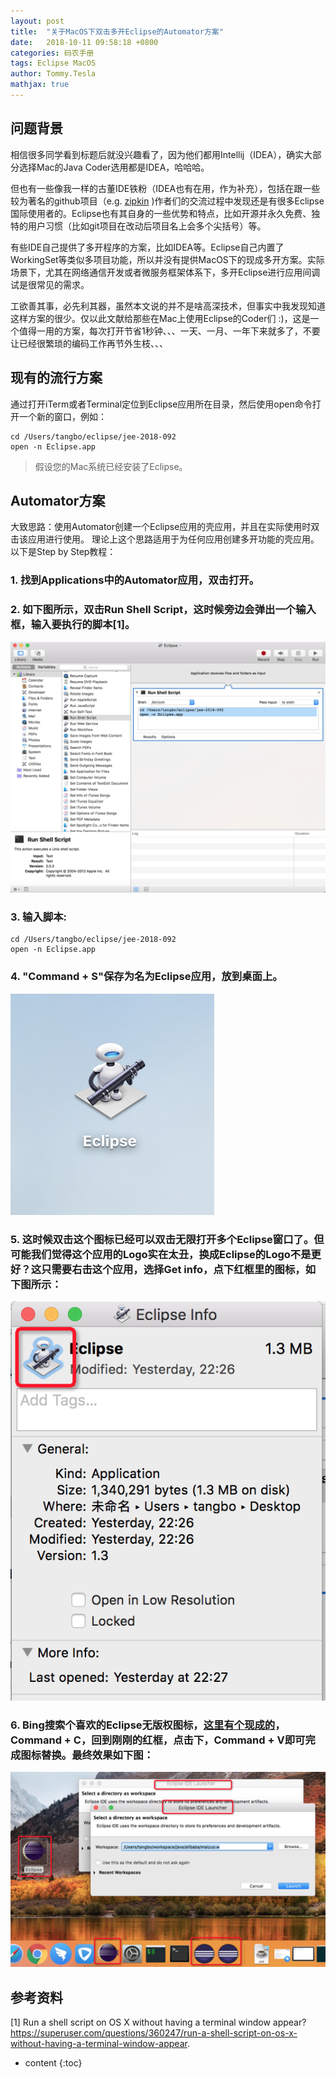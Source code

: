```yaml
---
layout: post
title:  "关于MacOS下双击多开Eclipse的Automator方案"
date:   2018-10-11 09:58:18 +0800
categories: 码农手册
tags: Eclipse MacOS
author: Tommy.Tesla
mathjax: true
---
```


## 问题背景

相信很多同学看到标题后就没兴趣看了，因为他们都用Intellij（IDEA），确实大部分选择Mac的Java Coder选用都是IDEA，哈哈哈。

但也有一些像我一样的古董IDE铁粉（IDEA也有在用，作为补充），包括在跟一些较为著名的github项目（e.g. [zipkin](https://github.com/openzipkin/zipkin) )作者们的交流过程中发现还是有很多Eclipse国际使用者的。Eclipse也有其自身的一些优势和特点，比如开源并永久免费、独特的用户习惯（比如git项目在改动后项目名上会多个尖括号）等。

有些IDE自己提供了多开程序的方案，比如IDEA等。Eclipse自己内置了WorkingSet等类似多项目功能，所以并没有提供MacOS下的现成多开方案。实际场景下，尤其在网络通信开发或者微服务框架体系下，多开Eclipse进行应用间调试是很常见的需求。

工欲善其事，必先利其器，虽然本文说的并不是啥高深技术，但事实中我发现知道这样方案的很少。仅以此文献给那些在Mac上使用Eclipse的Coder们 :)，这是一个值得一用的方案，每次打开节省1秒钟、、、一天、一月、一年下来就多了，不要让已经很繁琐的编码工作再节外生枝、、、

## 现有的流行方案

通过打开iTerm或者Terminal定位到Eclipse应用所在目录，然后使用open命令打开一个新的窗口，例如：
```
cd /Users/tangbo/eclipse/jee-2018-092
open -n Eclipse.app

```
> 假设您的Mac系统已经安装了Eclipse。

## Automator方案

大致思路：使用Automator创建一个Eclipse应用的壳应用，并且在实际使用时双击该应用进行使用。
理论上这个思路适用于为任何应用创建多开功能的壳应用。
以下是Step by Step教程：

### 1. 找到Applications中的Automator应用，双击打开。
### 2. 如下图所示，双击**Run Shell Script**，这时候旁边会弹出一个输入框，输入要执行的脚本[1]。
![image.png](/image/reopen-eclipse-in-macos/automator.png)
### 3. 输入脚本:
```
cd /Users/tangbo/eclipse/jee-2018-092
open -n Eclipse.app
```
### 4. "Command + S"保存为名为Eclipse应用，放到桌面上。
![image.png](/image/reopen-eclipse-in-macos/eclipse-app.png)

### 5. 这时候双击这个图标已经可以双击无限打开多个Eclipse窗口了。但可能我们觉得这个应用的Logo实在太丑，换成Eclipse的Logo不是更好？这只需要右击这个应用，选择**Get info**，点下红框里的图标，如下图所示：
![image.png](/image/reopen-eclipse-in-macos/eclipse-info.png)

### 6. Bing搜索个喜欢的Eclipse无版权图标，[这里有个现成的](https://cn.pling.com/img/hive/content-pre1/87185-1.png)，Command + C，回到刚刚的红框，点击下，Command + V即可完成图标替换。最终效果如下图：

![image.png](/image/reopen-eclipse-in-macos/result-demonstration.png)


## 参考资料

[1] Run a shell script on OS X without having a terminal window appear? https://superuser.com/questions/360247/run-a-shell-script-on-os-x-without-having-a-terminal-window-appear.




* content
{:toc}